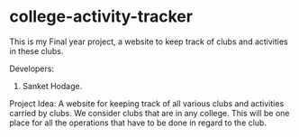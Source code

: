 # college-activity-tracker
This is my Final year project, a website to keep track of clubs and activities in these clubs.

Developers:
1.	Sanket Hodage.
   
Project Idea: 
A website for keeping track of all various clubs and activities carried by clubs. We consider clubs that are in any college. This will be one place for all the operations that have to be done in regard to the club.
